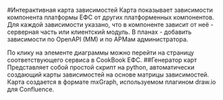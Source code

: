 #Интерактивная карта зависимостей
Карта показывает зависимости компонента платформы ЕФС от других платформенных компонентов. Для каждой зависимости указано, что в компоненте зависит от неё - серверная  часть или клиентский модуль. В планах - добавить зависимости по OpenAPI (MM) и по АРМам администратора.

По клику на элементе диаграммы можно перейти на страницу соответствующего сервиса в CookBook ЕФС.
##Генератор карт
Представляет собой простой скрипт на python, автоматически создающий карты зависимостей на основе матрицы зависимостей. Карта создается в формате mxGraph, используемом плагином draw.io для Confluence.
